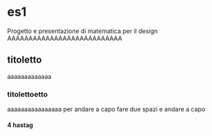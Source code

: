 # es1
Progetto e presentazione di matematica per il design 
AAAAAAAAAAAAAAAAAAAAAAAAAAA
## titoletto 
aaaaaaaaaaaaa
### titolettoetto
aaaaaaaaaaaaaaaa
per andare a capo fare due spazi e andare a capo 
#### 4 hastag
